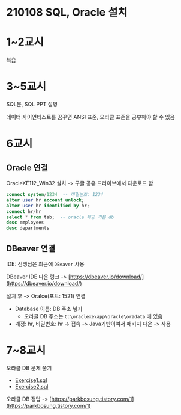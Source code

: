# 210108 SQL, Oracle 설치

# 1~2교시

복습

# 3~5교시

SQL문, SQL PPT 설명

데이터 사이언티스트를 꿈꾸면 ANSI 표준, 오라클 표준을 공부해야 할 수 있음

# 6교시

## Oracle 연결

OracleXE112_Win32 설치 -> 구글 공유 드라이브에서 다운로드 함

```sql
connect system/1234  -- 비밀번호: 1234
alter user hr account unlock;
alter user hr identified by hr;
connect hr/hr
select * from tab;  -- oracle 제공 기본 db
desc employees
desc departments
```

## DBeaver 연결

IDE: 선생님은 최근에 `DBeaver` 사용

DBeaver IDE 다운 링크 -> [https://dbeaver.io/download/](https://dbeaver.io/download/)

설치 후 -> Oralce(포트: 1521) 연결
- Database 이름: DB 주소 넣기
  - 오라클 DB 주소는 `C:\oraclexe\app\oracle\oradata` 에 있음
- 계정: hr, 비밀번호: hr -> 접속 -> Java기반이여서 패키지 다운 -> 사용

# 7~8교시

오라클 DB 문제 풀기
- [Exercise1.sql](../day05_SQL/sql_exercise.sql)
- [Exercise2.sql](../day05_SQL/sql_exercise2.sql)

오라클 DB 정답 -> [https://parkbosung.tistory.com/1](https://parkbosung.tistory.com/1)
